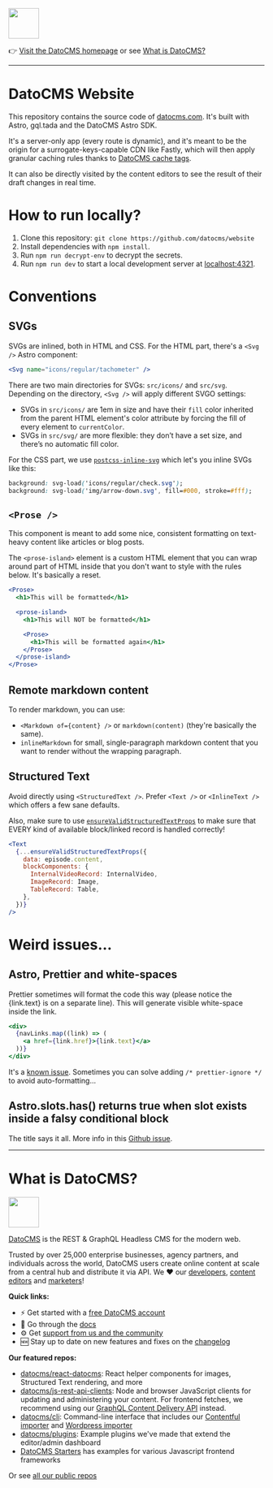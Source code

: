 <!--datocms-autoinclude-header start-->

<a href="https://www.datocms.com/"><img src="https://www.datocms-assets.com/205/1728919607-color_full_logo.svg" height="60"></a>

👉 [Visit the DatoCMS homepage](https://www.datocms.com) or see [What is DatoCMS?](#what-is-datocms)

---

<!--datocms-autoinclude-header end-->

# DatoCMS Website

This repository contains the source code of [datocms.com](https://www.datocms.com). It's built with Astro, gql.tada and the DatoCMS Astro SDK.

It's a server-only app (every route is dynamic), and it's meant to be the origin for a surrogate-keys-capable CDN like Fastly, which will then apply granular caching rules thanks to [DatoCMS cache tags](https://www.datocms.com/docs/content-delivery-api/cache-tags).

It can also be directly visited by the content editors to see the result of their draft changes in real time.

# How to run locally?

1. Clone this repository: `git clone https://github.com/datocms/website`
2. Install dependencies with `npm install`.
3. Run `npm run decrypt-env` to decrypt the secrets.
4. Run `npm run dev` to start a local development server at [localhost:4321](http://localhost:4321).

# Conventions

## SVGs

SVGs are inlined, both in HTML and CSS. For the HTML part, there's a `<Svg />` Astro component:

```jsx
<Svg name="icons/regular/tachometer" />
```

There are two main directories for SVGs: `src/icons/` and `src/svg`. Depending on the directory, `<Svg />` will apply different SVGO settings:

- SVGs in `src/icons/` are 1em in size and have their `fill` color inherited from the parent HTML element's color attribute by forcing the fill of every element to `currentColor`.
- SVGs in `src/svg/` are more flexible: they don’t have a set size, and there’s no automatic fill color.

For the CSS part, we use [`postcss-inline-svg`](https://www.npmjs.com/package/postcss-inline-svg) which let's you inline SVGs like this:

```css
background: svg-load('icons/regular/check.svg');
background: svg-load('img/arrow-down.svg', fill=#000, stroke=#fff);
```

## `<Prose />`

This component is meant to add some nice, consistent formatting on text-heavy content like articles or blog posts.

The `<prose-island>` element is a custom HTML element that you can wrap around
part of HTML inside <Prose /> that you don't want to style with the rules below.
It's basically a reset.

```jsx
<Prose>
  <h1>This will be formatted</h1>

  <prose-island>
    <h1>This will NOT be formatted</h1>

    <Prose>
      <h1>This will be formatted again</h1>
    </Prose>
  </prose-island>
</Prose>
```

## Remote markdown content

To render markdown, you can use:

- `<Markdown of={content} />` or `markdown(content)` (they're basically the same).
- `inlineMarkdown` for small, single-paragraph markdown content that you want to render without the wrapping paragraph.

## Structured Text

Avoid directly using `<StructuredText />`. Prefer `<Text />` or `<InlineText />` which offers a few sane defaults.

Also, make sure to use [`ensureValidStructuredTextProps`](https://github.com/datocms/astro-datocms/blob/main/src/StructuredText/README.md#strict-props-type-checking) to make sure that EVERY kind of available block/linked record is handled correctly!

```jsx
<Text
  {...ensureValidStructuredTextProps({
    data: episode.content,
    blockComponents: {
      InternalVideoRecord: InternalVideo,
      ImageRecord: Image,
      TableRecord: Table,
    },
  })}
/>
```

# Weird issues...

## Astro, Prettier and white-spaces

Prettier sometimes will format the code this way (please notice the {link.text} is on a separate line). This will generate visible white-space inside the link.

```jsx
<div>
  {navLinks.map((link) => (
    <a href={link.href}>{link.text}</a>
  ))}
</div>
```

It's a [known issue](https://github.com/withastro/prettier-plugin-astro/issues/308). Sometimes you can solve adding `/* prettier-ignore */` to avoid auto-formatting...

## Astro.slots.has() returns true when slot exists inside a falsy conditional block

The title says it all. More info in this [Github issue](https://github.com/withastro/astro/issues/10024).

<!--datocms-autoinclude-footer start-->

---

# What is DatoCMS?

<a href="https://www.datocms.com/"><img src="https://www.datocms-assets.com/205/1728919607-color_full_logo.svg" height="60"></a>

[DatoCMS](https://www.datocms.com/) is the REST & GraphQL Headless CMS for the modern web.

Trusted by over 25,000 enterprise businesses, agency partners, and individuals across the world, DatoCMS users create online content at scale from a central hub and distribute it via API. We ❤️ our [developers](https://www.datocms.com/team/best-cms-for-developers), [content editors](https://www.datocms.com/team/content-creators) and [marketers](https://www.datocms.com/team/cms-digital-marketing)!

**Quick links:**

- ⚡️ Get started with a [free DatoCMS account](https://dashboard.datocms.com/signup)
- 🔖 Go through the [docs](https://www.datocms.com/docs)
- ⚙️ Get [support from us and the community](https://community.datocms.com/)
- 🆕 Stay up to date on new features and fixes on the [changelog](https://www.datocms.com/product-updates)

**Our featured repos:**

- [datocms/react-datocms](https://github.com/datocms/react-datocms): React helper components for images, Structured Text rendering, and more
- [datocms/js-rest-api-clients](https://github.com/datocms/js-rest-api-clients): Node and browser JavaScript clients for updating and administering your content. For frontend fetches, we recommend using our [GraphQL Content Delivery API](https://www.datocms.com/docs/content-delivery-api) instead.
- [datocms/cli](https://github.com/datocms/cli): Command-line interface that includes our [Contentful importer](https://github.com/datocms/cli/tree/main/packages/cli-plugin-contentful) and [Wordpress importer](https://github.com/datocms/cli/tree/main/packages/cli-plugin-wordpress)
- [datocms/plugins](https://github.com/datocms/plugins): Example plugins we've made that extend the editor/admin dashboard
- [DatoCMS Starters](https://www.datocms.com/marketplace/starters) has examples for various Javascript frontend frameworks

Or see [all our public repos](https://github.com/orgs/datocms/repositories?q=&type=public&language=&sort=stargazers)

<!--datocms-autoinclude-footer end-->
